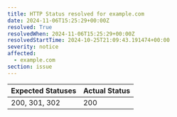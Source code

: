 ```yaml
---
title: HTTP Status resolved for example.com
date: 2024-11-06T15:25:29+00:00Z
resolved: True
resolvedWhen: 2024-11-06T15:25:29+00:00Z
resolvedStartTime: 2024-10-25T21:09:43.191474+00:00
severity: notice
affected:
  - example.com
section: issue
---
```


| Expected Statuses | Actual Status  |
|-------------------|----------------|
| 200, 301, 302 | 200 |
